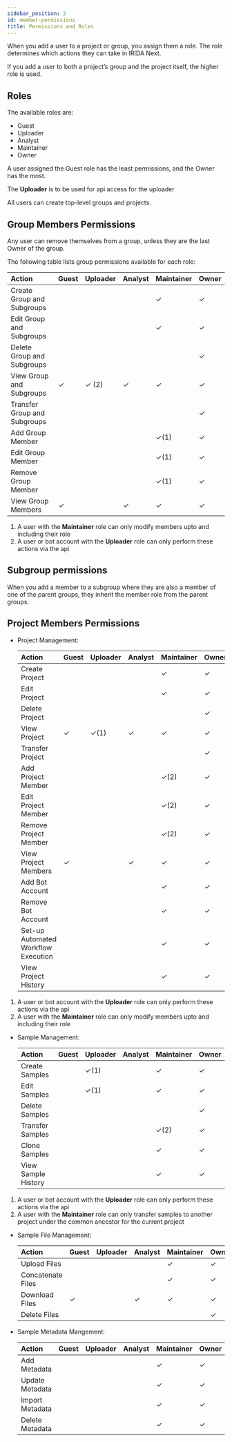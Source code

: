 ```yaml
---
sidebar_position: 2
id: member-permissions
title: Permissions and Roles
---
```


When you add a user to a project or group, you assign them a role. The role determines which actions they can take in IRIDA Next.

If you add a user to both a project’s group and the project itself, the higher role is used.

## Roles

The available roles are:

- Guest
- Uploader
- Analyst
- Maintainer
- Owner

A user assigned the Guest role has the least permissions, and the Owner has the most.

The **Uploader** is to be used for api access for the uploader

All users can create top-level groups and projects.

## Group Members Permissions

Any user can remove themselves from a group, unless they are the last Owner of the group.

The following table lists group permissions available for each role:

| Action                       | Guest | Uploader | Analyst | Maintainer | Owner |
| :--------------------------- | :---- | :------- | :------ | :--------- | :---- |
| Create Group and Subgroups   |       |          |         | ✓          | ✓     |
| Edit Group and Subgroups     |       |          |         | ✓          | ✓     |
| Delete Group and Subgroups   |       |          |         |            | ✓     |
| View Group and Subgroups     | ✓     | ✓ (2)    | ✓       | ✓          | ✓     |
| Transfer Group and Subgroups |       |          |         |            | ✓     |
| Add Group Member             |       |          |         | ✓(1)       | ✓     |
| Edit Group Member            |       |          |         | ✓(1)       | ✓     |
| Remove Group Member          |       |          |         | ✓(1)       | ✓     |
| View Group Members           | ✓     |          | ✓       | ✓          | ✓     |

1. A user with the **Maintainer** role can only modify members upto and including their role
2. A user or bot account with the **Uploader** role can only perform these actions via the api

## Subgroup permissions

When you add a member to a subgroup where they are also a member of one of the parent groups, they inherit the member role from the parent groups.

## Project Members Permissions

  - Project Management:

    | Action                              | Guest | Uploader | Analyst | Maintainer | Owner |
    | :---------------------------------- | :---- | -------- | ------- | ---------- | ----- |
    | Create Project                      |       |          |         | ✓          | ✓     |
    | Edit Project                        |       |          |         | ✓          | ✓     |
    | Delete Project                      |       |          |         |            | ✓     |
    | View Project                        | ✓     | ✓(1)     | ✓       | ✓          | ✓     |
    | Transfer Project                    |       |          |         |            | ✓     |
    | Add Project Member                  |       |          |         | ✓(2)       | ✓     |
    | Edit Project Member                 |       |          |         | ✓(2)       | ✓     |
    | Remove Project Member               |       |          |         | ✓(2)       | ✓     |
    | View Project Members                | ✓     |          | ✓       | ✓          | ✓     |
    | Add Bot Account                     |       |          |         | ✓          | ✓     |
    | Remove Bot Account                  |       |          |         | ✓          | ✓     |
    | Set-up Automated Workflow Execution |       |          |         | ✓          | ✓     |
    | View Project History                |       |          |         | ✓          | ✓     |


  1. A user or bot account with the **Uploader** role can only perform these actions via the api
  2. A user with the **Maintainer** role can only modify members upto and including their role

  - Sample Management:

    | Action                | Guest | Uploader | Analyst | Maintainer | Owner |
    | :-------------------- | :---- | -------- | ------- | ---------- | ----- |
    | Create Samples        |       | ✓(1)     |         | ✓          | ✓     |
    | Edit Samples          |       | ✓(1)     |         | ✓          | ✓     |
    | Delete Samples        |       |          |         |            | ✓     |
    | Transfer Samples      |       |          |         | ✓(2)       | ✓     |
    | Clone Samples         |       |          |         | ✓          | ✓     |
    | View Sample History   |       |          |         | ✓          | ✓     |

  1. A user or bot account with the **Uploader** role can only perform these actions via the api
  2. A user with the **Maintainer** role can only transfer samples to another project under the common ancestor for the current project

  - Sample File Management:

    | Action                | Guest | Uploader | Analyst | Maintainer | Owner |
    | :-------------------- | :---- | -------- | ------- | ---------- | ----- |
    | Upload Files          |       |          |         | ✓          | ✓     |
    | Concatenate Files     |       |          |         | ✓          | ✓     |
    | Download Files        | ✓     |          | ✓       | ✓          | ✓     |
    | Delete Files          |       |          |         |            | ✓     |

  - Sample Metadata Mangement:

    | Action                | Guest | Uploader | Analyst | Maintainer | Owner |
    | :-------------------- | :---- | -------- | ------- | ---------- | ----- |
    | Add Metadata          |       |          |         | ✓          | ✓     |
    | Update Metadata       |       |          |         | ✓          | ✓     |
    | Import Metadata       |       |          |         | ✓          | ✓     |
    | Delete Metadata       |       |          |         | ✓          | ✓     |
